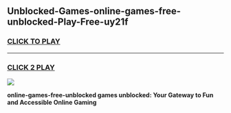 
## Unblocked-Games-online-games-free-unblocked-Play-Free-uy21f
<h3>
<a href="https://premium76.site?title=online-games-free-unblocked&ref=24M">CLICK TO PLAY</a></h3>
<hr>

<h3>
<a href="https://premium76.site?title=online-games-free-unblocked&ref=24M">CLICK 2 PLAY</a>
  
</h3>

<a href="https://premium76.site?title=online-games-free-unblocked&ref=24M"><img src="https://clearcache.store/games.png"></a>


**online-games-free-unblocked games unblocked: Your Gateway to Fun and Accessible Online Gaming**
